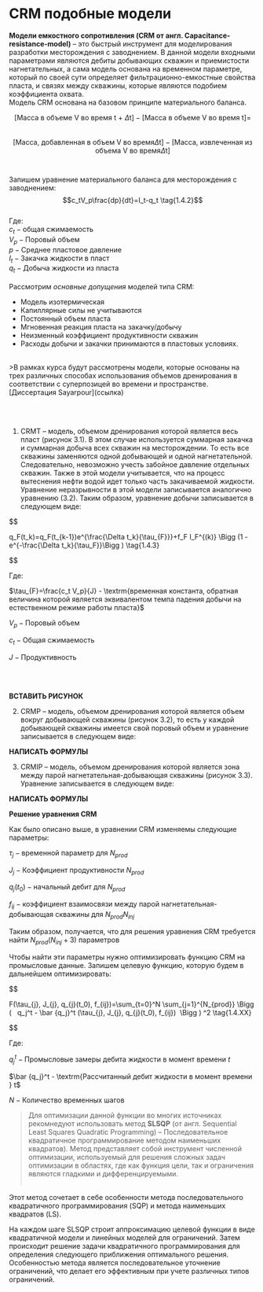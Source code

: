 # CRM подобные модели

  

**Модели емкостного сопротивления (CRM от англ. Capacitance-resistance-model)** – это быстрый инструмент для моделирования разработки месторождения с заводнением. В данной модели входными параметрами являются дебиты добывающих скважин и приемистости нагнетательных, а сама модель основана на временном параметре, который по своей сути определяет фильтрационно-емкостные свойства пласта, и связях между скважины, которые являются подобием коэффициента охвата.
<br>
Модель CRM основана на базовом принципе материального баланса.

  

$$\textrm{[Масса в объеме V во время t + }\Delta \textrm{t]} - \textrm{[Масса в объеме V во время t]} =$$<br>
 $$\textrm{[Масса, добавленная в объем V во время}\Delta\textrm{t]} - \textrm{[Масса, извлеченная из объема V во время}\Delta\textrm{t]}\tag{1.4.1}$$<br><br>
Запишем уравнение материального баланса для месторождения с заводнением:<br>
$$c_tV_p\frac{dp}{dt}=I_t-q_t \tag{1.4.2}$$<br>
Где:<br>
$c_t - \textrm{общая сжимаемость}$<br>
$V_p - \textrm{Поровый объем}$<br>
$p - \textrm{Среднее пластовое давление}$<br>
$I_t - \textrm{Закачка жидкости в пласт}$<br>
$q_t - \textrm{Добыча жидкости из пласта}$<br><br>
Рассмотрим *основные допущения* моделей типа CRM:<br>
- Модель изотермическая
- Капиллярные силы не учитываются
- Постоянный объем пласта
- Мгновенная реакция пласта на закачку/добычу
- Неизменный коэффициент продуктивности скважин
- Расходы добычи и закачки принимаются в пластовых условиях.
<br>
>В рамках курса будут рассмотрены модели, которые основаны на трех различных способах использования объемов дренирования в соответствии с суперпозицей во времени и пространстве. [Диссертация Sayarpour](ссылка)

<br><br>

  

1. CRMT – модель, объемом дренирования которой является весь пласт (рисунок 3.1). В этом случае используется суммарная закачка и суммарная добыча всех скважин на месторождении. То есть все скважины заменяются одной добывающей и одной нагнетательной. Следовательно, невозможно учесть забойное давление отдельных скважин. Также в этой модели учитывается, что на процесс вытеснения нефти водой идет только часть закачиваемой жидкости. Уравнение неразрывности в этой модели записывается аналогично уравнению (3.2). Таким образом, уравнение добычи записывается в следующем виде:

  

$$

q_F(t_k)=q_F(t_{k-1})e^{\frac{\Delta t_k}{\tau_{F}}}+f_F I_F^{(k)} \Bigg (1 - e^{-\frac{\Delta t_k}{\tau_F}}\Bigg ) \tag{1.4.3}

$$<br>

  

Где:<br>

$\tau_{F}=\frac{c_t V_p}{J} - \textrm{временная константа, обратная величина которой является эквивалентом темпа падения добычи на естественном режиме работы пласта}$<br>

$V_p - \textrm{Поровый объем}$<br>

$c_t - \textrm{Общая сжимаемость}$<br>

$J - \textrm{Продуктивность}$

<br><br>

  

**ВСТАВИТЬ РИСУНОК**

  

2. CRMP – модель, объемом дренирования которой является объем вокруг добывающей скважины (рисунок 3.2), то есть у каждой добывающей скважины имеется свой поровый объем и уравнение записывается в следующем виде:

**НАПИСАТЬ ФОРМУЛЫ**

  

3. CRMIP – модель, объемом дренирования которой является зона между парой нагнетательная-добывающая скважины (рисунок 3.3). Уравнение записывается в следующем виде:

**НАПИСАТЬ ФОРМУЛЫ**

  
  

**Решение уравнения CRM**

  

Как было описано выше, в уравнении CRM изменяемы следующие параметры:<br>

  

$\tau_{j} - \textrm{временной параметр для } N_{prod}$<br>

$J_{j} - \textrm{Коэффициент продуктивности } N_{prod}$<br>

$q_{j}(t_0) - \textrm{начальный дебит для } N_{prod}$<br>

$f_{ij} - \textrm{коэффициент взаимосвязи между парой нагнетательная-добывающая скважины для }N_{prod}N_{inj}$<br>

  

Таким образом, получается, что для решения уравнения CRM требуется найти $N_{prod}(N_{inj}+3)$ параметров<br>

  

Чтобы найти эти параметры нужно оптимизировать функцию CRM на промысловые данные. Запишем целевую функцию, которую будем в дальнейшем оптимизировать:<br>

  

$$

F(\tau_{j}, J_{j}, q_{j}(t_0), f_{ij})=\sum_{t=0}^N \sum_{j=1}^{N_{prod}} \Bigg (   q_j^t - \bar {q_j}^t (\tau_{j}, J_{j}, q_{j}(t_0), f_{ij})  \Bigg ) ^2 \tag{1.4.XX}

$$<br>

  

Где:<br>

$q_j^t - \textrm{Промысловые замеры дебита жидкости в момент времени } t$<br>

$\bar {q_j}^t - \textrm{Рассчитанный дебит жидкости в момент времени } t$<br>

$N - \textrm{Количество временных шагов}$<br>

  

> Для оптимизации данной функции во многих источниках рекомнедуют использовать метод **SLSQP** (от англ. Sequential Least Squares Quadratic Programming) – Последовательное квадратичное программирование методом наименьших квадратов). Метод представляет собой инструмент численной оптимизации, используемый для решения сложных задач оптимизации в областях, где как функция цели, так и ограничения являются гладкими и дифференцируемыми.<br><br>

Этот метод сочетает в себе особенности метода последовательного квадратичного программирования (SQP) и метода наименьших квадратов (LS).

На каждом шаге SLSQP строит аппроксимацию целевой функции в виде квадратичной модели и линейных моделей для ограничений. Затем происходит решение задачи квадратичного программирования для определения следующего приближения оптимального решения. Особенностью метода является последовательное уточнение ограничений, что делает его эффективным при учете различных типов ограничений.